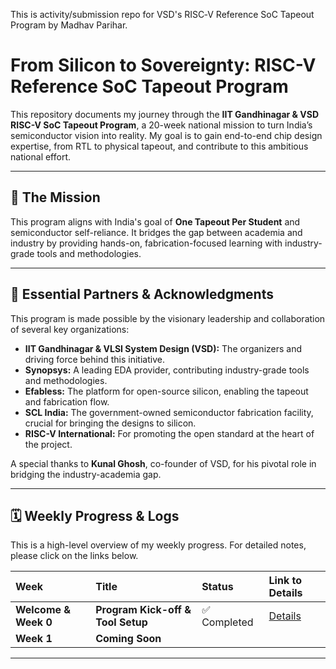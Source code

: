 
This is activity/submission repo for VSD's RISC‑V Reference SoC Tapeout Program by Madhav Parihar.

# From Silicon to Sovereignty: RISC-V Reference SoC Tapeout Program

This repository documents my journey through the **IIT Gandhinagar & VSD RISC-V SoC Tapeout Program**, a 20-week national mission to turn India’s semiconductor vision into reality. My goal is to gain end-to-end chip design expertise, from RTL to physical tapeout, and contribute to this ambitious national effort.

---

## 🚀 The Mission

This program aligns with India's goal of **One Tapeout Per Student** and semiconductor self-reliance. It bridges the gap between academia and industry by providing hands-on, fabrication-focused learning with industry-grade tools and methodologies.

---

## 🙏 Essential Partners & Acknowledgments

This program is made possible by the visionary leadership and collaboration of several key organizations:

* **IIT Gandhinagar & VLSI System Design (VSD):** The organizers and driving force behind this initiative.
* **Synopsys:** A leading EDA provider, contributing industry-grade tools and methodologies.
* **Efabless:** The platform for open-source silicon, enabling the tapeout and fabrication flow.
* **SCL India:** The government-owned semiconductor fabrication facility, crucial for bringing the designs to silicon.
* **RISC-V International:** For promoting the open standard at the heart of the project.

A special thanks to **Kunal Ghosh**, co-founder of VSD, for his pivotal role in bridging the industry-academia gap.

---

## 🗓️ Weekly Progress & Logs

This is a high-level overview of my weekly progress. For detailed notes, please click on the links below.

| Week | Title | Status | Link to Details |
| :--- | :--- | :--- | :--- |
| **Welcome & Week 0** | **Program Kick-off & Tool Setup** | ✅ Completed | [Details](https://github.com/NeoSemiDen/MP-VSD-RV-SoC-TO-P/blob/main/Week_0/Week_0_readme.md) |
|**Week 1**|**Coming Soon**|||

---

